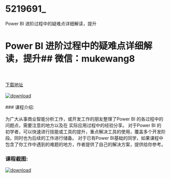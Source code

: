 # 5219691_
Power BI 进阶过程中的疑难点详细解读，提升
# Power BI 进阶过程中的疑难点详细解读，提升## 微信：mukewang8
<br/></br>[下载地址](http://www.36tz.cn/article/5219691 "下载地址")
<br/></br>[![download](http://36tz.cn/muke_img/2021_04_1-78-300x167.png "下载地址")](http://www.36tz.cn/article/5219691 "下载地址")
<br/></br>### 课程介绍:<br/></br>为广大从事商业智能分析工作，或开发工作的朋友整理了Power BI 的各过程中的问题点，需要注意的地方以及在 实际应用过程中的经验分享。
对于Power BI 的初学者，可以快速进行技能或工具的提升，重点解决工具的使用，覆盖多个开发阶段。同时也为后续的工作进行储备。
对于已有Power BI基础的同学，如果课程中包含了你工作中遇到的难题的地方，作者提供了自己的解决方案，提供给你参考。

### 课程截图:
[![download](http://36tz.cn/muke_img/2021_04_2-86.png "下载地址")](http://www.36tz.cn/article/5219691 "下载地址")
